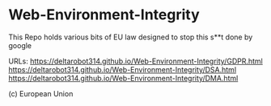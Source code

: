 # Web-Environment-Integrity
This Repo holds various bits of EU law designed to stop this s**t done by google

URLs:
https://deltarobot314.github.io/Web-Environment-Integrity/GDPR.html
https://deltarobot314.github.io/Web-Environment-Integrity/DSA.html
https://deltarobot314.github.io/Web-Environment-Integrity/DMA.html

(c) European Union
